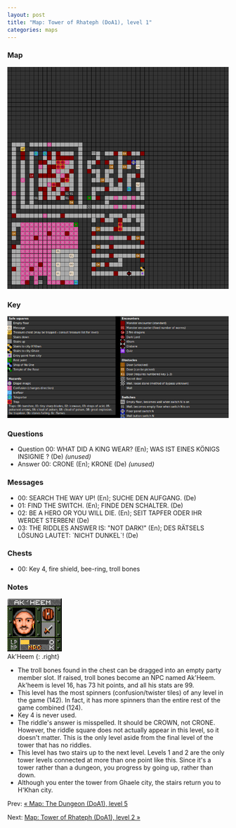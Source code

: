```yaml
---
layout: post
title: "Map: Tower of Rhateph (DoA1), level 1"
categories: maps
---
```


### Map

![Dungeons of Avalon, tower level 1 map](../images/doa1-t1.png "Tower level 1 map")

### Key

![Dungeons of Avalon, map key](../images/doa1-key.png "Map key")

### Questions

* Question 00: WHAT DID A KING WEAR? (En);
      WAS IST EINES K&Ouml;NIGS INSIGNIE ? (De) _(unused)_
* Answer 00: CRONE (En);
      KRONE (De) _(unused)_

### Messages

* 00: SEARCH THE WAY UP! (En);
      SUCHE DEN AUFGANG. (De)
* 01: FIND THE SWITCH. (En);
      FINDE DEN SCHALTER. (De)
* 02: BE A HERO OR YOU WILL DIE. (En);
      SEIT TAPFER ODER IHR WERDET STERBEN! (De)
* 03: THE RIDDLES ANSWER IS:  "NOT DARK!" (En);
      DES R&Auml;TSELS L&Ouml;SUNG LAUTET: &#96;NICHT DUNKEL&#96;! (De)

### Chests

* 00: Key 4, fire shield, bee-ring, troll bones

### Notes

![Ak'Heem](../images/npc_akheem.png "Ak'Heem")<br>Ak'Heem
{: .right}

* The troll bones found in the chest can be dragged into an empty party member
  slot. If raised, troll bones become an NPC named Ak'Heem. Ak'heem is level 16,
  has 73 hit points, and all his stats are 99.
* This level has the most spinners (confusion/twister tiles)
  of any level in the game (142).
  In fact, it has more spinners than the entire rest of the game
  combined (124).
* Key 4 is never used.
* The riddle's answer is misspelled. It should be CROWN, not CRONE.
  However, the riddle square does not actually appear in this level,
  so it doesn't matter.
  This is the only level aside from the final level of the tower
  that has no riddles.
* This level has two stairs up to the next level.
  Levels 1 and 2 are the only tower levels connected at more than
  one point like this.
  Since it's a tower rather than a dungeon, you progress
  by going up, rather than down.
* Although you enter the tower from Ghaele city, the stairs return you to H'Khan
  city.

Prev: [&laquo; Map: The Dungeon (DoA1), level 5](doa1-dungeon5.html)

Next: [Map: Tower of Rhateph (DoA1), level 2 &raquo;](doa1-tower2.html)
